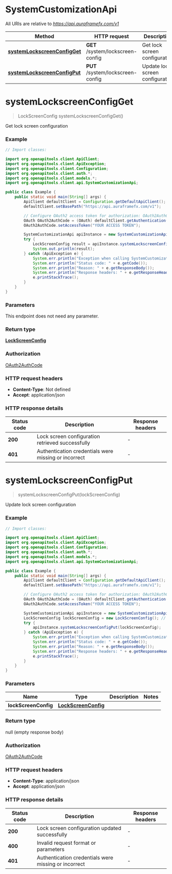 # SystemCustomizationApi

All URIs are relative to *https://api.auraframefx.com/v1*

| Method                                                                               | HTTP request                      | Description                      |
|--------------------------------------------------------------------------------------|-----------------------------------|----------------------------------|
| [**systemLockscreenConfigGet**](SystemCustomizationApi.md#systemLockscreenConfigGet) | **GET** /system/lockscreen-config | Get lock screen configuration    |
| [**systemLockscreenConfigPut**](SystemCustomizationApi.md#systemLockscreenConfigPut) | **PUT** /system/lockscreen-config | Update lock screen configuration |

<a id="systemLockscreenConfigGet"></a>

# **systemLockscreenConfigGet**

> LockScreenConfig systemLockscreenConfigGet()

Get lock screen configuration

### Example

```java
// Import classes:

import org.openapitools.client.ApiClient;
import org.openapitools.client.ApiException;
import org.openapitools.client.Configuration;
import org.openapitools.client.auth.*;
import org.openapitools.client.models.*;
import org.openapitools.client.api.SystemCustomizationApi;

public class Example {
    public static void main(String[] args) {
        ApiClient defaultClient = Configuration.getDefaultApiClient();
        defaultClient.setBasePath("https://api.auraframefx.com/v1");

        // Configure OAuth2 access token for authorization: OAuth2AuthCode
        OAuth OAuth2AuthCode = (OAuth) defaultClient.getAuthentication("OAuth2AuthCode");
        OAuth2AuthCode.setAccessToken("YOUR ACCESS TOKEN");

        SystemCustomizationApi apiInstance = new SystemCustomizationApi(defaultClient);
        try {
            LockScreenConfig result = apiInstance.systemLockscreenConfigGet();
            System.out.println(result);
        } catch (ApiException e) {
            System.err.println("Exception when calling SystemCustomizationApi#systemLockscreenConfigGet");
            System.err.println("Status code: " + e.getCode());
            System.err.println("Reason: " + e.getResponseBody());
            System.err.println("Response headers: " + e.getResponseHeaders());
            e.printStackTrace();
        }
    }
}
```

### Parameters

This endpoint does not need any parameter.

### Return type

[**LockScreenConfig**](LockScreenConfig.md)

### Authorization

[OAuth2AuthCode](../README.md#OAuth2AuthCode)

### HTTP request headers

- **Content-Type**: Not defined
- **Accept**: application/json

### HTTP response details

| Status code | Description                                          | Response headers |
|-------------|------------------------------------------------------|------------------|
| **200**     | Lock screen configuration retrieved successfully     | -                |
| **401**     | Authentication credentials were missing or incorrect | -                |

<a id="systemLockscreenConfigPut"></a>

# **systemLockscreenConfigPut**

> systemLockscreenConfigPut(lockScreenConfig)

Update lock screen configuration

### Example

```java
// Import classes:

import org.openapitools.client.ApiClient;
import org.openapitools.client.ApiException;
import org.openapitools.client.Configuration;
import org.openapitools.client.auth.*;
import org.openapitools.client.models.*;
import org.openapitools.client.api.SystemCustomizationApi;

public class Example {
    public static void main(String[] args) {
        ApiClient defaultClient = Configuration.getDefaultApiClient();
        defaultClient.setBasePath("https://api.auraframefx.com/v1");

        // Configure OAuth2 access token for authorization: OAuth2AuthCode
        OAuth OAuth2AuthCode = (OAuth) defaultClient.getAuthentication("OAuth2AuthCode");
        OAuth2AuthCode.setAccessToken("YOUR ACCESS TOKEN");

        SystemCustomizationApi apiInstance = new SystemCustomizationApi(defaultClient);
        LockScreenConfig lockScreenConfig = new LockScreenConfig(); // LockScreenConfig | 
        try {
            apiInstance.systemLockscreenConfigPut(lockScreenConfig);
        } catch (ApiException e) {
            System.err.println("Exception when calling SystemCustomizationApi#systemLockscreenConfigPut");
            System.err.println("Status code: " + e.getCode());
            System.err.println("Reason: " + e.getResponseBody());
            System.err.println("Response headers: " + e.getResponseHeaders());
            e.printStackTrace();
        }
    }
}
```

### Parameters

| Name                 | Type                                        | Description | Notes |
|----------------------|---------------------------------------------|-------------|-------|
| **lockScreenConfig** | [**LockScreenConfig**](LockScreenConfig.md) |             |       |

### Return type

null (empty response body)

### Authorization

[OAuth2AuthCode](../README.md#OAuth2AuthCode)

### HTTP request headers

- **Content-Type**: application/json
- **Accept**: application/json

### HTTP response details

| Status code | Description                                          | Response headers |
|-------------|------------------------------------------------------|------------------|
| **200**     | Lock screen configuration updated successfully       | -                |
| **400**     | Invalid request format or parameters                 | -                |
| **401**     | Authentication credentials were missing or incorrect | -                |

